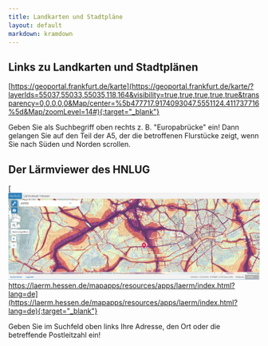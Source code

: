 ```yaml
---
title: Landkarten und Stadtpläne
layout: default
markdown: kramdown
---
```

## Links zu Landkarten und Stadtplänen

[https://geoportal.frankfurt.de/karte](https://geoportal.frankfurt.de/karte/?layerIds=55037,55033,55035,118,164&visibility=true,true,true,true,true&transparency=0,0,0,0,0&Map/center=%5b477717.9174093047,5551124.411737716%5d&Map/zoomLevel=14#){:target="_blank"}

Geben Sie als Suchbegriff oben rechts z. B. &quot;Europabrücke&quot; ein! Dann gelangen Sie auf den Teil der A5, der die betroffenen Flurstücke zeigt, wenn Sie nach Süden und Norden scrollen.

## Der Lärmviewer des HNLUG

[![Lärm-Viewer](/assets/img/laermkarte.jpg) https://laerm.hessen.de/mapapps/resources/apps/laerm/index.html?lang=de](https://laerm.hessen.de/mapapps/resources/apps/laerm/index.html?lang=de){:target="_blank"}

Geben Sie im Suchfeld oben links Ihre Adresse, den Ort oder die betreffende Postleitzahl ein!
